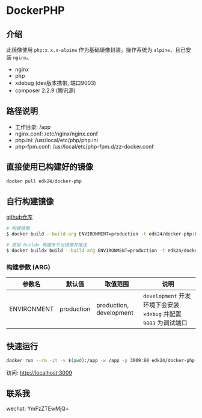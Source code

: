 # DockerPHP

## 介绍

此镜像使用 `php:x.x.x-alpine` 作为基础镜像封装，操作系统为 `alpine`，且已安装 `nginx`。

- nginx
- php
- xdebug (dev版本携带, 端口9003)
- composer 2.2.9 (腾讯源)

## 路径说明

- 工作目录: /app
- nginx.conf: /etc/nginx/nginx.conf
- php.ini: /usr/local/etc/php/php.ini
- php-fpm.conf: /usr/local/etc/php-fpm.d/zz-docker.conf

## 直接使用已构建好的镜像

```bash
docker pull edk24/docker-php
```

## 自行构建镜像

[github仓库](https://github.com/edk24/docker-php)

```bash
# 构建镜像
$ docker build --build-arg ENVIRONMENT=production -t edk24/docker-php:8.1.17 .

# 使用 buildx 构建多平台镜像并推送
$ docker buildx build --build-arg ENVIRONMENT=production -t edk24/docker-php:8.1.17 --platform linux/amd64,linux/arm/v6,linux/arm/v7,linux/arm64/v8,linux/386 --push .
```

### 构建参数 (ARG)

| 参数名 | 默认值 | 取值范围 | 说明 |
| --- | --- | --- | --- |
| ENVIRONMENT | production | production, development | `development` 开发环境下会安装 `xdebug` 并配置 `9003` 为调试端口 |

## 快速运行

```bash
docker run --rm -it -v $(pwd):/app -w /app -p 3009:80 edk24/docker-php:8.1.17
```

访问: [http://localhost:3009](http://localhost:3009)

## 联系我

wechat: YmFzZTEwMjQ=
